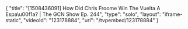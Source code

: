 {
    "title": "[1508436091] How Did Chris Froome Win The Vuelta A Espa\u00f1a? | The GCN Show Ep. 244",
    "type": "solo",
    "layout": "iframe-static",
    "videoId": "123178884",
    "url": "\/tvpembed\/123178884"
}